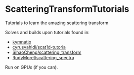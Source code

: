 # ScatteringTransformTutorials

Tutorials to learn the amazing scattering transform


Solves and builds upon tutorials found in:

- [kymnatio](https://www.kymat.io)
- [cyrusvahidi/scat1d-tutoria](https://github.com/cyrusvahidi/scat1d-tutorial)
- [SihaoCheng/scattering_transform](https://github.com/SihaoCheng/scattering_transform)
- [RudyMorel/scattering_spectra](https://github.com/RudyMorel/scattering_spectra)

Run on GPUs (if you can). 
